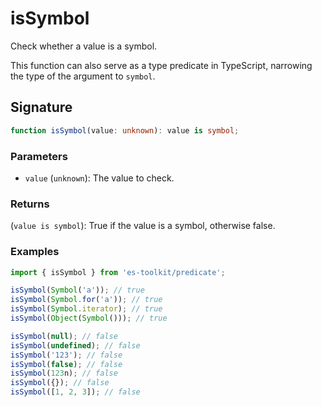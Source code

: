 # isSymbol

Check whether a value is a symbol.

This function can also serve as a type predicate in TypeScript, narrowing the type of the argument to `symbol`.

## Signature

```typescript
function isSymbol(value: unknown): value is symbol;
```

### Parameters

- `value` (`unknown`): The value to check.

### Returns

(`value is symbol`): True if the value is a symbol, otherwise false.

### Examples

```typescript
import { isSymbol } from 'es-toolkit/predicate';

isSymbol(Symbol('a')); // true
isSymbol(Symbol.for('a')); // true
isSymbol(Symbol.iterator); // true
isSymbol(Object(Symbol())); // true

isSymbol(null); // false
isSymbol(undefined); // false
isSymbol('123'); // false
isSymbol(false); // false
isSymbol(123n); // false
isSymbol({}); // false
isSymbol([1, 2, 3]); // false
```
